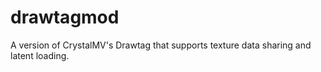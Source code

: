 drawtagmod
==========

A version of CrystalMV's Drawtag that supports texture data sharing and latent loading.
